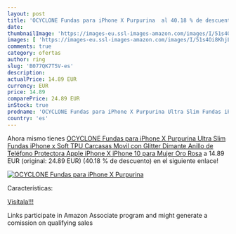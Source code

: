 ```yaml
---
layout: post
title: 'OCYCLONE Fundas para iPhone X Purpurina  al 40.18 % de descuento'
date: 
thumbnailImage: 'https://images-eu.ssl-images-amazon.com/images/I/51s4Oi8KhjL._SL200_.jpg'
images: [ 'https://images-eu.ssl-images-amazon.com/images/I/51s4Oi8KhjL._SL200_.jpg' ]
comments: true
category: ofertas
author: ring
slug: 'B077QK7T5V-es'
description:
actualPrice: 14.89 EUR
currency: EUR
price: 14.89
comparePrice: 24.89 EUR
inStock: true
prodname: 'OCYCLONE Fundas para iPhone X Purpurina Ultra Slim Fundas iPhone x Soft TPU Carcasas Movil con Glitter Dimante Anillo de Teléfono Protectora Apple iPhone X iPhone 10 para Mujer Oro Rosa'
country: 'es'
---
```


Ahora mismo tienes [OCYCLONE Fundas para iPhone X Purpurina Ultra Slim Fundas iPhone x Soft TPU Carcasas Movil con Glitter Dimante Anillo de Teléfono Protectora Apple iPhone X iPhone 10 para Mujer Oro Rosa](https://www.amazon.es/dp/B077QK7T5V/?tag=tolees-21) a 14.89 EUR (original: 24.89 EUR) (40.18 %  de descuento) en el siguiente enlace!

[![OCYCLONE Fundas para iPhone X Purpurina ](https://images-eu.ssl-images-amazon.com/images/I/51s4Oi8KhjL._SL200_.jpg)](https://www.amazon.es/dp/B077QK7T5V/?tag=tolees-21)

Características:


[Visítala!!!](https://www.amazon.es/dp/B077QK7T5V/?tag=tolees-21)

Links participate in Amazon Associate program and might generate a comission on qualifying sales

